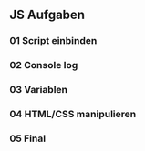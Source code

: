 ## JS Aufgaben

### 01 Script einbinden

### 02 Console log

### 03 Variablen

### 04 HTML/CSS manipulieren

### 05 Final